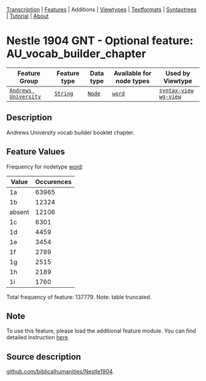 <a name="start"></a>
<div class="hidden-content"><a href="../transcription.md">Transcription</a> | <a href="../features/README.md#start">Features</a> | Additions | <a href="../viewtypes.md#start">Viewtypes</a> | <a href="../textformats.md#start">Textformats</a> |  <a href="../syntaxtrees.md#start">Syntaxtrees</a> | <a href="../tutorial/README.md#start">Tutorial</a>  | <a href="../about.md#start">About</a></div>

# Nestle 1904 GNT - Optional feature: AU_vocab_builder_chapter

Feature Group | Feature type |Data type |Available for node types | Used by Viewtype 
---|---|---|---|---
[`Andrews University`](featuresbyfeaturegroup.md#andrews-university)|[`String`](featuresbydatatype.md#string)|[`Node`](featuresbynodetype.md#node)| [`word`](featuresbynodetype.md#word) |[`syntax-view`](../syntax-view.md#start) [`wg-view`](../wg-view.md#start) 

## Description

Andrews University vocab builder booklet chapter.

## Feature Values

Frequency for nodetype [word](featuresbynodetype.md#word):

Value|Occurences
---|---
1a|63965
1b|12324
absent|12106
1c|6301
1d|4459
1e|3454
1f|2789
1g|2515
1h|2189
1i|1760

Total frequency of feature: 137779. Note: table truncated.

## Note

To use this feature, please load the additional feature module. You can find detailed instruction [here](README.md#adding-the-features).

## Source description

[github.com/biblicalhumanities/Nestle1904](https://github.com/biblicalhumanities/Nestle1904/blob/master/morph/Nestle1904.csv).
 